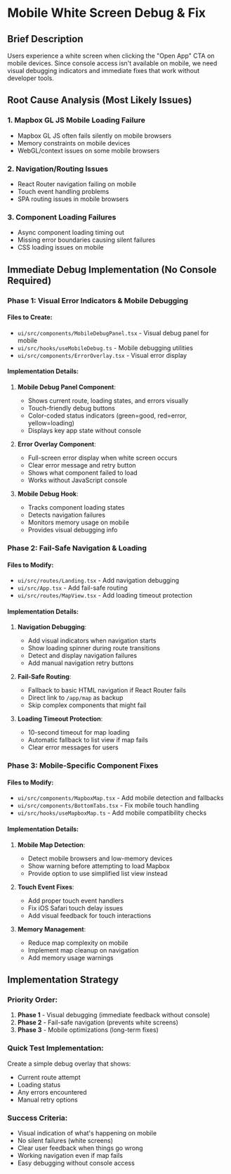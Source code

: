 # Mobile White Screen Debug & Fix

## Brief Description
Users experience a white screen when clicking the "Open App" CTA on mobile devices. Since console access isn't available on mobile, we need visual debugging indicators and immediate fixes that work without developer tools.

## Root Cause Analysis (Most Likely Issues)

### 1. Mapbox GL JS Mobile Loading Failure
- Mapbox GL JS often fails silently on mobile browsers
- Memory constraints on mobile devices
- WebGL/context issues on some mobile browsers

### 2. Navigation/Routing Issues
- React Router navigation failing on mobile
- Touch event handling problems
- SPA routing issues in mobile browsers

### 3. Component Loading Failures
- Async component loading timing out
- Missing error boundaries causing silent failures
- CSS loading issues on mobile

## Immediate Debug Implementation (No Console Required)

### Phase 1: Visual Error Indicators & Mobile Debugging

#### Files to Create:
- `ui/src/components/MobileDebugPanel.tsx` - Visual debug panel for mobile
- `ui/src/hooks/useMobileDebug.ts` - Mobile debugging utilities
- `ui/src/components/ErrorOverlay.tsx` - Visual error display

#### Implementation Details:
1. **Mobile Debug Panel Component**:
   - Shows current route, loading states, and errors visually
   - Touch-friendly debug buttons
   - Color-coded status indicators (green=good, red=error, yellow=loading)
   - Displays key app state without console

2. **Error Overlay Component**:
   - Full-screen error display when white screen occurs
   - Clear error message and retry button
   - Shows what component failed to load
   - Works without JavaScript console

3. **Mobile Debug Hook**:
   - Tracks component loading states
   - Detects navigation failures
   - Monitors memory usage on mobile
   - Provides visual debugging info

### Phase 2: Fail-Safe Navigation & Loading

#### Files to Modify:
- `ui/src/routes/Landing.tsx` - Add navigation debugging
- `ui/src/App.tsx` - Add fail-safe routing
- `ui/src/routes/MapView.tsx` - Add loading timeout protection

#### Implementation Details:
1. **Navigation Debugging**:
   - Add visual indicators when navigation starts
   - Show loading spinner during route transitions
   - Detect and display navigation failures
   - Add manual navigation retry buttons

2. **Fail-Safe Routing**:
   - Fallback to basic HTML navigation if React Router fails
   - Direct link to `/app/map` as backup
   - Skip complex components that might fail

3. **Loading Timeout Protection**:
   - 10-second timeout for map loading
   - Automatic fallback to list view if map fails
   - Clear error messages for users

### Phase 3: Mobile-Specific Component Fixes

#### Files to Modify:
- `ui/src/components/MapboxMap.tsx` - Add mobile detection and fallbacks
- `ui/src/components/BottomTabs.tsx` - Fix mobile touch handling
- `ui/src/hooks/useMapboxMap.ts` - Add mobile compatibility checks

#### Implementation Details:
1. **Mobile Map Detection**:
   - Detect mobile browsers and low-memory devices
   - Show warning before attempting to load Mapbox
   - Provide option to use simplified list view instead

2. **Touch Event Fixes**:
   - Add proper touch event handlers
   - Fix iOS Safari touch delay issues
   - Add visual feedback for touch interactions

3. **Memory Management**:
   - Reduce map complexity on mobile
   - Implement map cleanup on navigation
   - Add memory usage warnings

## Implementation Strategy

### Priority Order:
1. **Phase 1** - Visual debugging (immediate feedback without console)
2. **Phase 2** - Fail-safe navigation (prevents white screens)
3. **Phase 3** - Mobile optimizations (long-term fixes)

### Quick Test Implementation:
Create a simple debug overlay that shows:
- Current route attempt
- Loading status
- Any errors encountered
- Manual retry options

### Success Criteria:
- Visual indication of what's happening on mobile
- No silent failures (white screens)
- Clear user feedback when things go wrong
- Working navigation even if map fails
- Easy debugging without console access
